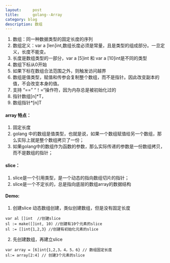 ```yaml
---
layout:     post
title:      golang--Array
category: blog
description: 数组
---
```


1. 数组：同一种数据类型的固定长度的序列
2. 数组定义：var a [len]int,数组长度必须是常量，且是类型的组成部分。一旦定义，长度不能变。
3. 长度是数组类型的一部分，var a [5]int 和 var a [10]int是不同的类型
4. 数组下标从0开始
5. 如果下标在数组合法范围之外，则触发访问越界
6. 数组是值类型，赋值和传参会复制整个数组，而不是指针。因此改变副本的值，不会改变本身的值。
7. 支持 “==” “！=“操作符，因为内存总是被初始化过的
8. 指针数组[n]*T， 
9. 数组指针*[n]T


#### array 特点：
1. 固定长度
2. golang 中的数组是值类型，也就是说，如果一个数组赋值给另一个数组，那么实际上就是整个数组拷贝了一份；
3. 如果golang中的数组作为函数的参数，那么实际传递的参数是一份数组拷贝，而不是数组的指针；


#### slice：
1. slice是一个引用类型，是一个动态的指向数组切片的指针；
2. slice是一个不定长的，总是指向底层的数组array的数据结构

#### Demo:
1. 创建slice
动态数组创建，类似创建数组，但是没有固定长度
```
var al []int  //创建slice
sl := make([]int, 10) //创建有10个元素的slice
sl := []int{1,2,3} //创建有初始化元素的slice
```

2. 先创建数组，再建立slice
```
var array = [6]int{1,2,3，4，5，6} // 数组固定长度
sl:= array[2:4] // 创建3个元素的slice
```
